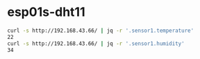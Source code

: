 # esp01s-dht11

```bash
curl -s http://192.168.43.66/ | jq -r '.sensor1.temperature'
22
curl -s http://192.168.43.66/ | jq -r '.sensor1.humidity'
34
```

